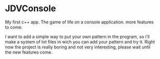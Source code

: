 # JDVConsole
My first c++ app. The game of life on a console application. more features to come.

I want to add a simple way to put your own pattern in the program, so i'll make a system of txt files in wich you can add your pattern and try it.
Right now the project is really boring and not very interesting, please wait until the new features come.
